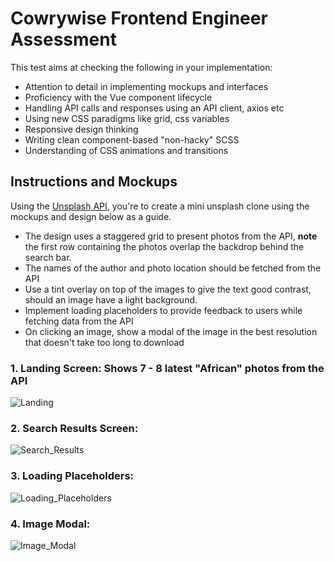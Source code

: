 # Cowrywise Frontend Engineer Assessment

This test aims at checking the following in your implementation:

- Attention to detail in implementing mockups and interfaces
- Proficiency with the Vue component lifecycle
- Handling API calls and responses using an API client, axios etc
- Using new CSS paradigms like grid, css variables
- Responsive design thinking
- Writing clean component-based "non-hacky" SCSS
- Understanding of CSS animations and transitions

## Instructions and Mockups

Using the [Unsplash API](https://unsplash.com/developers), you're to create a mini unsplash clone using the mockups and design below as a guide. 

- The design uses a staggered grid to present photos from the API, **note** the first row containing the photos overlap the backdrop behind the search bar.
- The names of the author and photo location should be fetched from the API
- Use a tint overlay on top of the images to give the text good contrast, should an image have a light background.
- Implement loading placeholders to provide feedback to users while fetching data from the API
- On clicking an image, show a modal of the image in the best resolution that doesn't take too long to download

### 1. Landing Screen: Shows 7 - 8 latest "African" photos from the API

![Landing](https://github.com/user-attachments/assets/96f42468-9ce1-48cf-9ef9-b7d44823152a)


### 2. Search Results Screen:

![Search_Results](https://github.com/user-attachments/assets/aa05704d-6726-4105-ae7c-a9ae82849da8)


### 3. Loading Placeholders:

![Loading_Placeholders](https://github.com/user-attachments/assets/6d705fd5-2fae-4a82-8762-3f8f8134ff39)


### 4. Image Modal:

![Image_Modal](https://github.com/user-attachments/assets/0ade59d8-53b3-4650-a2a8-5c928ce93287)
